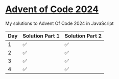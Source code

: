 # [Advent of Code 2024](https://adventofcode.com/)

My solutions to Advent Of Code 2024 in JavaScript

| Day | Solution Part 1 | Solution Part 2 |
| --- | --------------- | --------------- |
| 1   | ✅              | ✅              |
| 2   | ✅              | ✅              |
| 3   | ✅              | ✅              |
| 4   | ✅              | ✅              |
